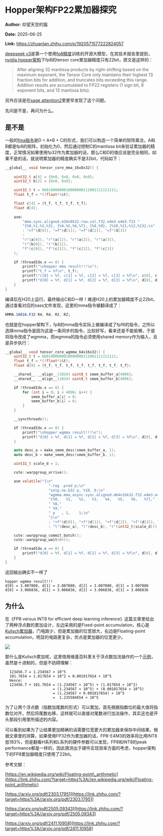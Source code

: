 # Hopper架构FP22累加器探究

**Author:** 仰望天空的猫

**Date:** 2025-06-25

**Link:** https://zhuanlan.zhihu.com/p/1920571577222824057

[deepseek v3](https://zhida.zhihu.com/search?content_id=259457905&content_type=Article&match_order=1&q=deepseek+v3&zhida_source=entity)是第一个使用[fp8精度](https://zhida.zhihu.com/search?content_id=259457905&content_type=Article&match_order=1&q=fp8%E7%B2%BE%E5%BA%A6&zhida_source=entity)训练的开源大模型，在其技术报告里提到，[nvidia hopper架构](https://zhida.zhihu.com/search?content_id=259457905&content_type=Article&match_order=1&q=nvidia+hopper%E6%9E%B6%E6%9E%84&zhida_source=entity)下fp8的tensor core累加器精度只有22bit，原文是这样的：

> After aligning 32 mantissa products by right-shifting based on the maximum exponent, the Tensor Core only maintains their highest 13 fraction bits for addition, and truncates bits exceeding this range. Addition results are accumulated to FP22 registers (1 sign bit, 8 exponent bits, and 13 mantissa bits).

另外应该是在[sage attention2](https://link.zhihu.com/?target=https%3A//arxiv.org/pdf/2411.10958)里更早发现了这个问题。

先问是不是，再问为什么。

## 是不是

一般的[fma指令](https://zhida.zhihu.com/search?content_id=259457905&content_type=Article&match_order=1&q=fma%E6%8C%87%E4%BB%A4&zhida_source=entity)是D = A\*B + C的形式，我们可以构造一个简单的矩阵乘法，A和B都是fp8的矩阵，初始化为0，然后通过控制C的mantissa bit来验证累加器的精度，正常情况如果使用fp32作为累加器的话，那么C和D的值应该是完全相同，如果不是的话，就说明累加器的精度确实不是32bit，代码如下：

```c
__global__ void tensor_core_mma_16x8x32() {
    
    uint32_t a[4] = {0x0, 0x0, 0x0, 0x0};
    uint32_t b[2] = {0x0, 0x0};

    uint32_t t = 0b01000000010000000111001111111111;
    float t_f = *((float*)&t);

    float c[4] = {t_f, t_f, t_f, t_f};
    float d[4];
    
    asm(
        "mma.sync.aligned.m16n8k32.row.col.f32.e4m3.e4m3.f32 "
        "{%0,%1,%2,%3}, {%4,%5,%6,%7}, {%8,%9}, {%10,%11,%12,%13};\n"
        : "=f"(d[0]), "=f"(d[1]), "=f"(d[2]), "=f"(d[3])
        :
        "r"(a[0]), "r"(a[1]), "r"(a[2]), "r"(a[3]),
        "r"(b[0]), "r"(b[1]),
        "f"(c[0]), "f"(c[1]), "f"(c[2]), "f"(c[3])
    );

    if (threadIdx.x == 0) {
        printf("\nhopper mma result!!!\n");
        printf("t_f = %f\n", t_f);
        printf("c[0] = %f, c[1] = %f, c[2] = %f, c[3] = %f\n", c[0], c[1], c[2], c[3]);
        printf("d[0] = %f, d[1] = %f, d[2] = %f, d[3] = %f\n", d[0], d[1], d[2], d[3]);
    }
}
```

编译后在H20上运行，最终输出C和D一样！难道H20上的累加器精度不止22bit，通过查看对应的sass文件发现，这里的mma指令被翻译成了：

```sass
HMMA.16816.F32 R4, R4, R2, RZ;
```

也就是在hopper架构下，fp8的mma指令实际上被编译成了fp16的指令，之所以选择mma指令是因为这是一条同步的指令，比较好写，看来还是不能偷懒，于是将指令改成了wgmma，而wgmma的指令必须使用shared memory作为输入，且是异步执行：

```c
__global__ void tensor_core_wgmma_64x16x32() {
    uint32_t t = 0b01000000010000000111001111111111;
    float t_f = *((float*)&t);
    float d[8] = {t_f, t_f, t_f, t_f, t_f, t_f, t_f, t_f};

    __shared__ __align__(1024) uint8_t smem_buffer_a[4096];
    __shared__ __align__(1024) uint8_t smem_buffer_b[4096];

    if (threadIdx.x == 0) {
        for (int i = 0; i < 4096; i++) {
            smem_buffer_a[i] = 0;
            smem_buffer_b[i] = 0;
        }
    }

    __syncthreads();

    if (threadIdx.x == 0) {
        printf("\nhopper wgmma result!!!\n");
        printf("d[0] = %f, d[1] = %f, d[2] = %f, d[3] = %f\n", d[0], d[1], d[2], d[3]);
    }

    auto desc_a = make_smem_desc(smem_buffer_a, 1);
    auto desc_b = make_smem_desc(smem_buffer_b, 1);

    uint32_t scale_d = 1;

    cute::warpgroup_arrive();

    asm volatile("{\n"
                    ".reg .pred p;\n"
                    "setp.ne.b32 p, %10, 0;\n"
                    "wgmma.mma_async.sync.aligned.m64n16k32.f32.e4m3.e4m3"
                    "{%0,   %1,   %2,   %3,   %4,   %5,   %6,   %7},"
                    " %8,"
                    " %9,"
                    " p   , 1,    1;\n"
                    "}\n"
                    : "+f"(d[0]), "+f"(d[1]), "+f"(d[2]), "+f"(d[3]), "+f"(d[4]), "+f"(d[5]), "+f"(d[6]), "+f"(d[7])
                    : "l"(desc_a), "l"(desc_b), "r"(int32_t(scale_d)));

    cute::warpgroup_commit_batch();
    cute::warpgroup_wait<0>();

    if (threadIdx.x == 0) {
        printf("d[0] = %f, d[1] = %f, d[2] = %f, d[3] = %f\n", d[0], d[1], d[2], d[3]);
    }
}
```

这回输出确实不一样了

```text
hopper wgmma result!!!
d[0] = 3.007080, d[1] = 3.007080, d[2] = 3.007080, d[3] = 3.007080
d[0] = 3.006836, d[1] = 3.006836, d[2] = 3.006836, d[3] = 3.006836
```

## 为什么

在《FP8 versus INT8 for efficient deep learning inference》这篇文章里给出了两种浮点数的累加设计，左边采用的是Fixed-point accumulation，核心是[Kulisch累加器](https://zhida.zhihu.com/search?content_id=259457905&content_type=Article&match_order=1&q=Kulisch%E7%B4%AF%E5%8A%A0%E5%99%A8&zhida_source=entity)，门电路少，但是累加器的位宽很大，右边是Floating-point accumulation，明显的电路更复杂，优点是累加器的位宽更少。

![](https://picx.zhimg.com/v2-96a58a7a7e1f7d05af3e117b65d2ade5_1440w.jpg)

  

那什么是Kulisch累加呢，这里借用维基百科里关于浮点数加法操作的一个[示例](https://link.zhihu.com/?target=https%3A//en.wikipedia.org/wiki/Floating-point_arithmetic%23Floating-point_operations)，虽然是十进制的，但是不妨碍理解：

```text
  123456.7 = 1.234567 × 10^5
  101.7654 = 1.017654 × 10^2 = 0.001017654 × 10^5
  Hence:
  123456.7 + 101.7654 = (1.234567 × 10^5) + (1.017654 × 10^2)
                      = (1.234567 × 10^5) + (0.001017654 × 10^5)
                      = (1.234567 + 0.001017654) × 10^5
                      =  1.235584654 × 10^5
```

为了让两个浮点数（指数加尾数的形式）可以累加，首先根据指数位的最大值将指数位对齐，然后将尾数右移，这样就可以直接对尾数进行加法操作，其实这也是开头那段引用里所描述的内容。

可以看到如果为了让结果更加精确的话需要位宽更大的累加器来保存中间结果。根据文章里的测算，如果使用FP32作为累加器的话，FP8-E4M3的效率将比用INT8低183%，但是翻看H系列和L系列的硬件参数可以发现，FP8和INT8的peak performance都是一样的，因此猜测出于硬件实现效率方面的考虑，hopper架构下的FP8累加器精度只使用了22bit。

参考文献：

[https://en.wikipedia.org/wiki/Floating-point\_arithmetic](https://link.zhihu.com/?target=https%3A//en.wikipedia.org/wiki/Floating-point_arithmetic)

[https://arxiv.org/pdf/2303.17951](https://link.zhihu.com/?target=https%3A//arxiv.org/pdf/2303.17951)

[https://arxiv.org/pdf/2505.09343](https://link.zhihu.com/?target=https%3A//arxiv.org/pdf/2505.09343)

[https://arxiv.org/pdf/2411.10958](https://link.zhihu.com/?target=https%3A//arxiv.org/pdf/2411.10958)